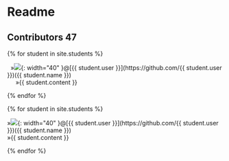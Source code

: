 # Readme 
## Contributors 47

{% for student in site.students %} <br />
  <p>&nbsp;&nbsp;&#187;<img src="{{ student.image }}">{: width="40" }@[{{ student.user }}](https://github.com/{{ student.user }})({{ student.name }}) <br /> 
  &nbsp;&nbsp;&nbsp;&nbsp;&nbsp;&#187;{{ student.content }}</p>
{% endfor %}

{% for student in site.students %} <br />
<p>&#187;<img src="{{ student.image }}">{: width="40" }@[{{ student.user }}](https://github.com/{{ student.user }})({{ student.name }}) <br /> 
<span>&#187;{{ student.content }}</span></p>
{% endfor %}
